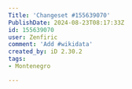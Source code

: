 ```yaml
---
Title: 'Changeset #155639070'
PublishDate: 2024-08-23T08:17:33Z
id: 155639070
user: Zenfiric
comment: 'Add #wikidata'
created_by: iD 2.30.2
tags:
- Montenegro

---
```

